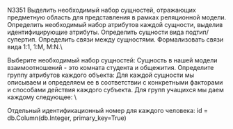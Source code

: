N3351
Выделить необходимый набор сущностей, отражающих предметную область для представления в рамках реляционной модели. Определить необходимый набор атрибутов каждой сущности, выделив идентифицирующие атрибуты. Определить сущности вида подтип/супертип. Определить связи между сущностями. Формализовать связи вида 1:1, 1:M, M:N.\

Выберите необходимый набор сущностей: Сущность в нашей модели взаимоотношений - это комната студента и общежития. Определите группу атрибутов каждого объекта:
Для каждой сущности мы описываем и определяем ее в соответствии с конкретными факторами и способами действия каждого субъекта. Для групп учащихся мы даем каждому следующее: \

Отдельный идентификационный номер для каждого человека:
id = db.Column(db.Integer, primary_key=True)
